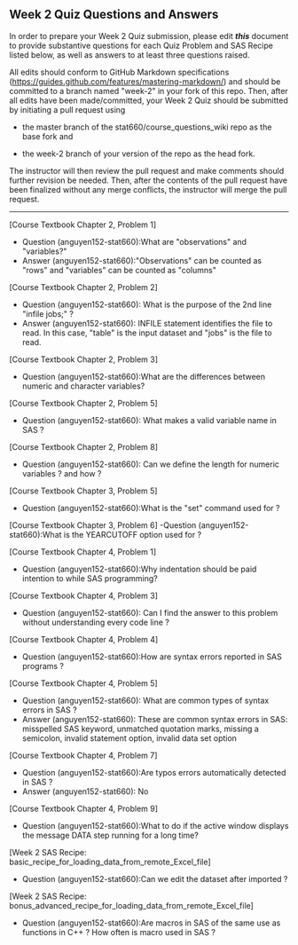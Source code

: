 
## Week 2 Quiz Questions and Answers

In order to prepare your Week 2 Quiz submission, please edit ***this*** document to provide substantive questions for each Quiz Problem and SAS Recipe listed below, as well as answers to at least three questions raised.

All edits should conform to GitHub Markdown specifications (https://guides.github.com/features/mastering-markdown/) and should be committed to a branch named "week-2" in your fork of this repo. Then, after all edits have been made/committed, your Week 2 Quiz should be submitted by initiating a pull request using

- the master branch of the stat660/course_questions_wiki repo as the base fork and

- the week-2 branch of your version of the repo as the head fork.

The instructor will then review the pull request and make comments should further revision be needed. Then, after the contents of the pull request have been finalized without any merge conflicts, the instructor will merge the pull request.



********************************************************************************



[Course Textbook Chapter 2, Problem 1]
- Question (anguyen152-stat660):What are "observations" and "variables?"
- Answer (anguyen152-stat660):"Observations" can be counted as "rows" and "variables" can be counted as "columns" 



[Course Textbook Chapter 2, Problem 2]
- Question (anguyen152-stat660): What is the purpose of the 2nd line "infile jobs;" ? 
- Answer (anguyen152-stat660): INFILE statement identifies the file to read. In this case, "table" is the input dataset and "jobs" is the file to read. 



[Course Textbook Chapter 2, Problem 3]
- Question (anguyen152-stat660):What are the differences between numeric and character variables? 



[Course Textbook Chapter 2, Problem 5]
- Question (anguyen152-stat660): What makes a valid variable name in SAS ?



[Course Textbook Chapter 2, Problem 8]
- Question (anguyen152-stat660): Can we define the length for numeric variables ? and how ?



[Course Textbook Chapter 3, Problem 5]
- Question (anguyen152-stat660):What is the "set" command used for ?



[Course Textbook Chapter 3, Problem 6]
-Question (anguyen152-stat660):What is the YEARCUTOFF option used for ? 



[Course Textbook Chapter 4, Problem 1]
- Question (anguyen152-stat660):Why indentation should be paid intention to while SAS programming?



[Course Textbook Chapter 4, Problem 3]
- Question (anguyen152-stat660): Can I find the answer to this problem without understanding every code line ? 



[Course Textbook Chapter 4, Problem 4]
- Question (anguyen152-stat660):How are syntax errors reported in SAS programs ?



[Course Textbook Chapter 4, Problem 5]
- Question (anguyen152-stat660): What are common types of syntax errors in SAS ? 
- Answer (anguyen152-stat660): These are common syntax errors in SAS: misspelled SAS keyword, unmatched quotation marks, missing a semicolon, invalid statement option, invalid data set option



[Course Textbook Chapter 4, Problem 7]
- Question (anguyen152-stat660):Are typos errors automatically detected in SAS ?
- Answer (anguyen152-stat660): No



[Course Textbook Chapter 4, Problem 9]
- Question (anguyen152-stat660):What to do if the active window displays the message DATA step running for a long time?



[Week 2 SAS Recipe: basic_recipe_for_loading_data_from_remote_Excel_file]
- Question (anguyen152-stat660):Can we edit the dataset after imported ?



[Week 2 SAS Recipe: bonus_advanced_recipe_for_loading_data_from_remote_Excel_file]
- Question (anguyen152-stat660):Are macros in SAS of the same use as functions in C++ ? How often is macro used in SAS ?

